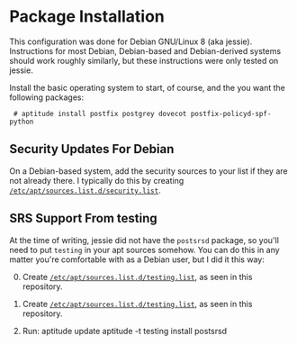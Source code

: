 # Package Installation

This configuration was done for Debian GNU/Linux 8 (aka jessie).
Instructions for most Debian, Debian-based and Debian-derived systems should
work roughly similarly, but these instructions were only tested on jessie.

Install the basic operating system to start, of course, and the you want the
following packages:

     # aptitude install postfix postgrey dovecot postfix-policyd-spf-python

## Security Updates For Debian

On a Debian-based system, add the security sources to your list if they are
not already there.  I typically do this by creating
[`/etc/apt/sources.list.d/security.list`](etc/apt/sources.list.d/security.list).

## SRS Support From testing

At the time of writing, jessie did not have the `postsrsd` package, so you'll
need to put `testing` in your apt sources somehow.  You can do this in any
matter you're comfortable with as a Debian user, but I did it this way:

0. Create
   [`/etc/apt/sources.list.d/testing.list`](etc/apt/sources.list.d/testing.list),
   as seen in this repository.

1. Create [`/etc/apt/sources.list.d/testing.list`](etc/apt/sources.list.d/testing.list),
   as seen in this repository.

2. Run:
        aptitude update
        aptitude -t testing install postsrsd
